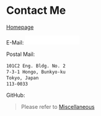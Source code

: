 # Contact Me

[Homepage](*minghuihub.github.io)

E-Mail: <img src="../resources/contact/mail.svg" height=24/>

Postal Mail: 

```
101C2 Eng. Bldg. No. 2
7-3-1 Hongo, Bunkyo-ku
Tokyo, Japan
113-0033
```

GitHub:

> Please refer to [Miscellaneous](iraka-c.github.io)